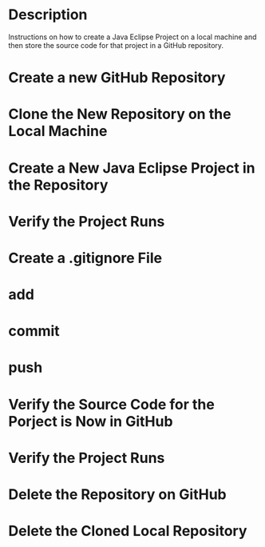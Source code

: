 # Description

Instructions on how to create a Java Eclipse Project on a local machine and then store the source code for that project in a GitHub repository.

# Create a new GitHub Repository

# Clone the New Repository on the Local Machine

# Create a New Java Eclipse Project in the Repository

# Verify the Project Runs

# Create a .gitignore File

# add

# commit

# push

# Verify the Source Code for the Porject is Now in GitHub

# Verify the Project Runs

# Delete the Repository on GitHub

# Delete the Cloned Local Repository

